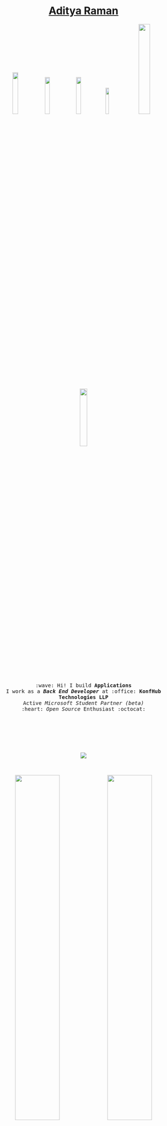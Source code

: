 <h1 align="center"><a href="http://www.ramanaditya.com">Aditya Raman</a></h1>
<p align="center">
  <a href="https://twitter.com/_adityaraman" target="_blank"><img src="https://img.shields.io/badge/-@_adityaraman-1ca0f1?style=flat&labelColor=1ca0f1&logo=twitter&logoColor=white&link=https://twitter.com/_adityaraman" width="17%"/></a>
  <a href="https://medium.com/@ramanaditya/" target="_blank"><img src="https://img.shields.io/badge/-@ramanaditya-000000?style=flat&labelColor=black&logo=Medium&link=https://medium.com/@ramanaditya/" width="16%"/></a>
  <a href="https://gitlab.com/ramanaditya" target="_blank"><img src="https://img.shields.io/badge/-@ramanaditya-292961?style=flat&labelColor=292961&logo=Gitlab&link=https://gitlab.com/ramanaditya" width="16%"/></a>
  <a href="https://www.linkedin.com/in/ramanaditya/" target="_blank"><img src="https://img.shields.io/badge/-ramanaditya-blue?style=flat&logo=Linkedin&logoColor=white&link=https://www.linkedin.com/in/ramanaditya/" width="13.5%"/></a>
  <a href="mailto:adityaraman96@gmail.com" target="_blank"><img src="https://img.shields.io/badge/-adityaraman96@gmail.com-c14438?style=flat&logo=Gmail&logoColor=white&link=mailto:adityaraman96@gmail.com" width="25%"/></a>
</p>

<p align="center">
  <img src="https://raw.githubusercontent.com/ramanaditya/beginners/master/octocat.png" width="20%">
  <br><br>
  <samp>
    :wave: Hi! I build <b>Applications</b>
    <br>I work as a <em><b>Back End Developer</b></em> at :office: <b>KonfHub Technologies LLP</b>
      <br>Active <em>Microsoft Student Partner (beta)</em>
    <br> :heart: <em>Open Source</em> Enthusiast :octocat: <br><br>
    <br><br>
  </samp>
</p>
<br><br>
<p align="center">
    <img src="https://github.com/ramanaditya/ramanaditya/blob/master/images/prog-data.png">
    </p>
    <br>
<p align="center">
    <img src="https://github.com/ramanaditya/ramanaditya/blob/master/images/cloud/cloud.png" width="49%">
    <img src="https://github.com/ramanaditya/ramanaditya/blob/master/images/api/api.png" width="49%">
</p>
<!---
- 🔭 I’m currently working on AWS, NodeJs, Django, Flutter
- 🌱 I’m currently learning Data Science
- 👯 I’m looking to collaborate on _Open Source_ and _Personal_ projects.
- 📫 How to reach me: adityaraman96@gmail.com

-->

